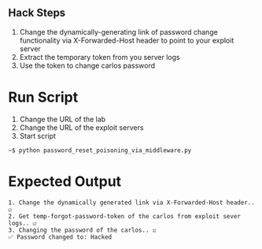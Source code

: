 ## Hack Steps

1. Change the dynamically-generating link of password change functionality via X-Forwarded-Host header to point to your exploit server
2. Extract the temporary token from you server logs
3. Use the token to change carlos password

# Run Script

1. Change the URL of the lab
2. Change the URL of the exploit servers
3. Start script

```
~$ python password_reset_poisoning_via_middleware.py
```

# Expected Output

```
1. Change the dynamically generated link via X-Forwarded-Host header.. ☑️
2. Get temp-forgot-password-token of the carlos from exploit sever logs.. ☑️
3. Changing the password of the carlos.. ☑️
✅ Password changed to: Hacked
```
